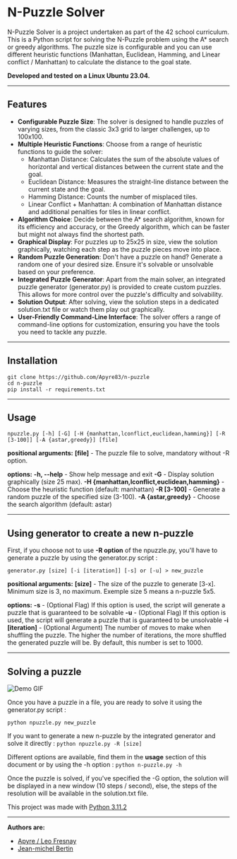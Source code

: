 # N-Puzzle Solver
N-Puzzle Solver is a project undertaken as part of the 42 school curriculum. This is a Python script for solving the N-Puzzle problem using the A* search or greedy algorithms. The puzzle size is configurable and you can use different heuristic functions (Manhattan, Euclidean, Hamming, and Linear conflict / Manhattan) to calculate the distance to the goal state.

**Developed and tested on a Linux Ubuntu 23.04.**

----

## Features
- **Configurable Puzzle Size**: The solver is designed to handle puzzles of varying sizes, from the classic 3x3 grid to larger challenges, up to 100x100.
- **Multiple Heuristic Functions**: Choose from a range of heuristic functions to guide the solver:
    - Manhattan Distance: Calculates the sum of the absolute values of horizontal and vertical distances between the current state and the goal.
    - Euclidean Distance: Measures the straight-line distance between the current state and the goal.
    - Hamming Distance: Counts the number of misplaced tiles.
    - Linear Conflict + Manhattan: A combination of Manhattan distance and additional penalties for tiles in linear conflict.
- **Algorithm Choice**: Decide between the A* search algorithm, known for its efficiency and accuracy, or the Greedy algorithm, which can be faster but might not always find the shortest path.
- **Graphical Display**: For puzzles up to 25x25 in size, view the solution graphically, watching each step as the puzzle pieces move into place.
- **Random Puzzle Generation**: Don't have a puzzle on hand? Generate a random one of your desired size. Ensure it's solvable or unsolvable based on your preference.
- **Integrated Puzzle Generator**: Apart from the main solver, an integrated puzzle generator (generator.py) is provided to create custom puzzles. This allows for more control over the puzzle's difficulty and solvability.
- **Solution Output**: After solving, view the solution steps in a dedicated solution.txt file or watch them play out graphically.
- **User-Friendly Command-Line Interface**: The solver offers a range of command-line options for customization, ensuring you have the tools you need to tackle any puzzle.

----

## Installation
```
git clone https://github.com/Apyre83/n-puzzle
cd n-puzzle
pip install -r requirements.txt
```

----

## Usage

``npuzzle.py [-h] [-G] [-H {manhattan,lconflict,euclidean,hamming}] [-R [3-100]] [-A {astar,greedy}] [file]``

**positional arguments:**
**[file]** - The puzzle file to solve, mandatory without -R option.

**options:**
**-h, --help** - Show help message and exit
**-G** - Display solution graphically (size 25 max).
**-H {manhattan,lconflict,euclidean,hamming}** - Choose the heuristic function (default: manhattan)
**-R [3-100]** - Generate a random puzzle of the specified size (3-100).
**-A {astar,greedy}** - Choose the search algorithm (default: astar)

----

## Using generator to create a new n-puzzle

First, if you choose not to use **-R option** of the npuzzle.py, you'll have to generate a puzzle by using the generator.py script :

```generator.py [size] [-i [iteration]] [-s] or [-u] > new_puzzle```

**positional arguments:**
**[size]** - The size of the puzzle to generate [3-x]. Minimum size is 3, no maximum. Exemple size 5 means a n-puzzle 5x5.

**options:**
**-s** - (Optional Flag) If this option is used, the script will generate a puzzle that is guaranteed to be solvable
**-u** - (Optional Flag) If this option is used, the script will generate a puzzle that is guaranteed to be unsolvable
**-i [iteration]** - (Optional Argument) The number of moves to make when shuffling the puzzle. The higher the number of iterations, the more shuffled the generated puzzle will be. By default, this number is set to 1000.

----

## Solving a puzzle

![Demo GIF](./graphic.gif)

Once you have a puzzle in a file, you are ready to solve it using the generator.py script :

``python npuzzle.py new_puzzle``

If you want to generate a new n-puzzle by the integrated generator and solve it directly :
``python npuzzle.py -R [size]``

Different options are available, find them in the **usage** section of this document or by using the -h option :
``python n-puzzle.py -h``

Once the puzzle is solved, if you've specified the -G option, the solution will be displayed in a new window (10 steps / second), else, the steps of the resolution will be available in the solution.txt file.

This project was made with [Python 3.11.2](https://www.python.org/downloads/release/python-3112/)

----

**Authors are:**
- [Apyre / Leo Fresnay](https://github.com/Apyre83)
- [Jean-michel Bertin](https://github.com/jmbertin)
